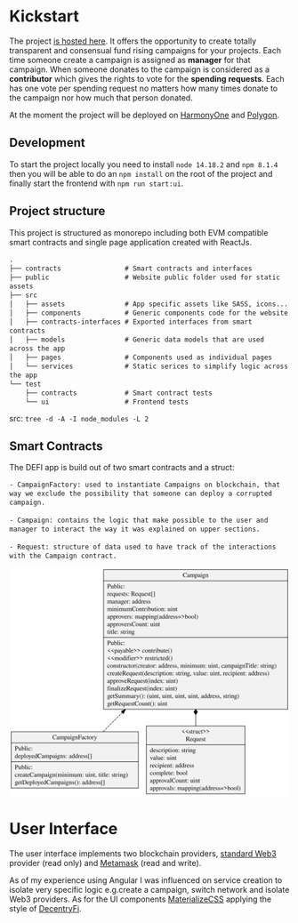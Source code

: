 # Kickstart

The project [is hosted here](http://kickstart.decentryfi.xyz). It offers the opportunity to create totally transparent and consensual fund rising campaigns for your projects. Each time someone create a campaign is assigned as **manager** for that campaign. When someone donates to the campaign is considered as a **contributor** which gives the rights to vote for the **spending requests**. Each has one vote per spending request no matters how many times donate to the campaign nor how much that person donated.

At the moment the project will be deployed on [HarmonyOne](https://www.harmony.one/) and [Polygon](https://polygon.technology/).


## Development

To start the project locally you need to install  ```node 14.18.2``` and ```npm 8.1.4``` then you will be able to do an ```npm install``` on the root of the project and finally start the frontend with ```npm run start:ui```.


## Project structure

This project is structured as monorepo including both EVM compatible smart contracts and single page application created with ReactJs.

```
.
├── contracts                # Smart contracts and interfaces
├── public                   # Website public folder used for static assets
├── src
│   ├── assets               # App specific assets like SASS, icons...
│   ├── components           # Generic components code for the website
│   ├── contracts-interfaces # Exported interfaces from smart contracts
│   ├── models               # Generic data models that are used across the app
│   ├── pages                # Components used as individual pages
│   └── services             # Static serices to simplify logic across the app
└── test
    ├── contracts            # Smart contract tests
    └── ui                   # Frontend tests
```

src: `tree -d -A -I node_modules -L 2`

## Smart Contracts

The DEFI app is build out of two smart contracts and a struct:

    - CampaignFactory: used to instantiate Campaigns on blockchain, that way we exclude the possibility that someone can deploy a corrupted campaign.

    - Campaign: contains the logic that make possible to the user and manager to interact the way it was explained on upper sections.

    - Request: structure of data used to have track of the interactions with the Campaign contract.

![ERD](./public/contracts-erd.svg)

# User Interface

The user interface implements two blockchain providers, [standard Web3](https://www.npmjs.com/package/web3) provider (read only) and [Metamask](https://www.npmjs.com/package/@metamask/detect-provider) (read and write).

As of my experience using Angular I was influenced on service creation to isolate very specific logic e.g.create a campaign, switch network and isolate Web3 providers. As for the UI components [MaterializeCSS](https://react-materialize.github.io/react-materialize/?path=/story/*) applying the style of [DecentryFi](https://github.com/decentryfi/styleguide).
